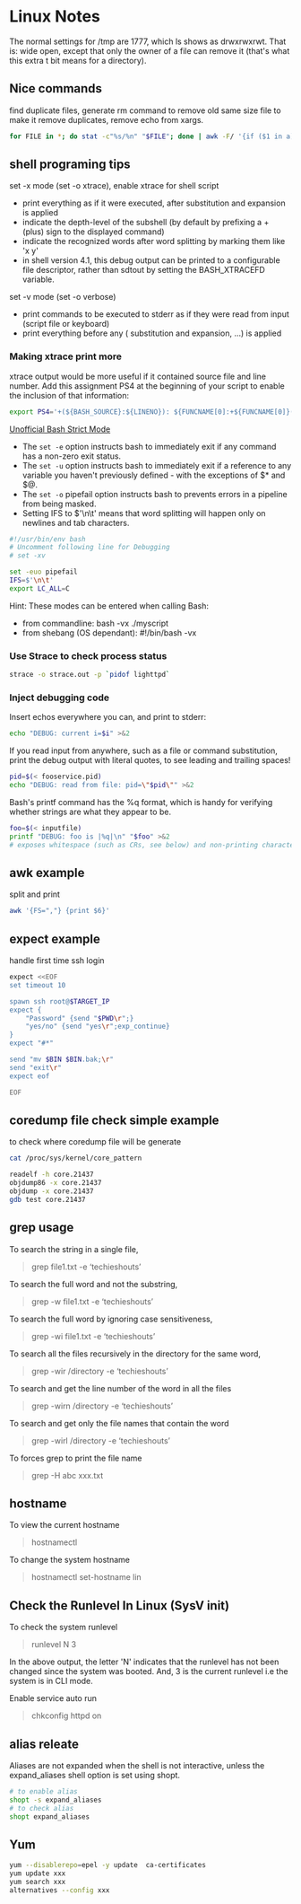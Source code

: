 # Linux Notes

The normal settings for /tmp are 1777, which ls shows as drwxrwxrwt.
That is: wide open, except that only the owner of a file can remove it (that's what this extra t bit means for a directory).


## Nice commands

find duplicate files, generate rm command to remove old same size file
to make it remove duplicates, remove echo from xargs.

```bash
for FILE in *; do stat -c"%s/%n" "$FILE"; done | awk -F/ '{if ($1 in a)print $2; else a[$1]=1}' | xargs echo rm
```

## shell programing tips

set -x mode (set -o xtrace), enable xtrace for shell script

- print everything as if it were executed, after substitution and expansion is applied
- indicate the depth-level of the subshell (by default by prefixing a + (plus) sign to the displayed command)
- indicate the recognized words after word splitting by marking them like 'x y'
- in shell version 4.1, this debug output can be printed to a configurable file descriptor, rather than sdtout by setting the BASH_XTRACEFD variable.

set -v mode (set -o verbose)
- print commands to be executed to stderr as if they were read from input (script file or keyboard)
- print everything before any ( substitution and expansion, …) is applied

### Making xtrace print more

xtrace output would be more useful if it contained source file and line number. Add this assignment PS4 at the beginning of your script to enable the inclusion of that information:

```bash
export PS4='+(${BASH_SOURCE}:${LINENO}): ${FUNCNAME[0]:+${FUNCNAME[0]}(): }'
```

[Unofficial Bash Strict Mode](http://redsymbol.net/articles/unofficial-bash-strict-mode/ "Title")

- The `set -e` option instructs bash to immediately exit if any command has a non-zero exit status.
- The `set -u` option instructs bash to immediately exit if a reference to any variable you haven't previously defined - with the exceptions of $* and $@.
- The `set -o` pipefail option instructs bash to prevents errors in a pipeline from being masked.
- Setting IFS to $'\n\t' means that word splitting will happen only on newlines and tab characters.

```bash
#!/usr/bin/env bash
# Uncomment following line for Debugging
# set -xv

set -euo pipefail
IFS=$'\n\t'
export LC_ALL=C
```

Hint: These modes can be entered when calling Bash:

- from commandline: bash -vx ./myscript 
- from shebang (OS dependant): #!/bin/bash -vx 

### Use Strace to check process status

```bash
strace -o strace.out -p `pidof lighttpd`
```

### Inject debugging code

Insert echos everywhere you can, and print to stderr:

```bash
echo "DEBUG: current i=$i" >&2
```

If you read input from anywhere, such as a file or command substitution, print the debug output with literal quotes, to see leading and trailing spaces!

```bash
pid=$(< fooservice.pid)
echo "DEBUG: read from file: pid=\"$pid\"" >&2
```

Bash's printf command has the %q format, which is handy for verifying whether strings are what they appear to be.

```bash
foo=$(< inputfile)
printf "DEBUG: foo is |%q|\n" "$foo" >&2
# exposes whitespace (such as CRs, see below) and non-printing characters
```

## awk example

split and print

```bash
awk '{FS=","} {print $6}'
```

## expect example

handle first time ssh login

```bash
expect <<EOF
set timeout 10

spawn ssh root@$TARGET_IP
expect {
    "Password" {send "$PWD\r";}
    "yes/no" {send "yes\r";exp_continue}
}
expect "#*"

send "mv $BIN $BIN.bak;\r"
send "exit\r"
expect eof

EOF
```

## coredump file check simple example

to check where coredump file will be generate

```bash
cat /proc/sys/kernel/core_pattern

```

```bash
readelf -h core.21437 
objdump86 -x core.21437 
objdump -x core.21437 
gdb test core.21437 
```

## grep usage

To search the string in a single file,

> grep file1.txt -e ‘techieshouts’

To search the full word and not the substring,

> grep -w file1.txt -e ‘techieshouts’

To search the full word by ignoring case sensitiveness,

> grep -wi file1.txt -e ‘techieshouts’

To search all the files recursively in the directory for the same word,

> grep -wir /directory -e ‘techieshouts’

To search and get the line number of the word in all the files

> grep -wirn /directory -e ‘techieshouts’

To search and get only the file names that contain the word

> grep -wirl /directory -e ‘techieshouts’

To forces grep to print the file name

> grep -H abc xxx.txt

## hostname

To view the current hostname

> hostnamectl

To change the system hostname

> hostnamectl set-hostname lin

## Check the Runlevel In Linux (SysV init)

To check the system runlevel

> runlevel
> N 3

In the above output, the letter 'N' indicates that the runlevel has not been changed since the system was booted.
And, 3 is the current runlevel i.e the system is in CLI mode.

Enable service auto run

> chkconfig httpd on

## alias releate

Aliases are not expanded when the shell is not interactive, unless the expand_aliases shell option is set using shopt.

```bash
# to enable alias
shopt -s expand_aliases
# to check alias
shopt expand_aliases
```

## Yum

```bash
yum --disablerepo=epel -y update  ca-certificates
yum update xxx
yum search xxx
alternatives --config xxx
```

